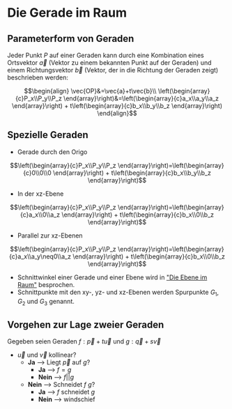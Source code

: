 # Die Gerade im Raum

## Parameterform von Geraden

Jeder Punkt $P$ auf einer Geraden kann durch eine Kombination eines Ortsvektor $\vec{a}$ (Vektor zu einem bekannten Punkt auf der Geraden) und einem Richtungsvektor $\vec{b}$ (Vektor, der in die Richtung der Geraden zeigt) beschrieben werden:

$$\begin{align}
  \vec{OP}&=\vec{a}+t\vec{b}\\
  \left(\begin{array}{c}P_x\\P_y\\P_z \end{array}\right)&=\left(\begin{array}{c}a_x\\a_y\\a_z \end{array}\right) + t\left(\begin{array}{c}b_x\\b_y\\b_z \end{array}\right)
\end{align}$$

## Spezielle Geraden

*  Gerade durch den Origo

$$\left(\begin{array}{c}P_x\\P_y\\P_z \end{array}\right)=\left(\begin{array}{c}0\\0\\0 \end{array}\right) + t\left(\begin{array}{c}b_x\\b_y\\b_z \end{array}\right)$$

*  In der xz-Ebene

$$\left(\begin{array}{c}P_x\\P_y\\P_z \end{array}\right)=\left(\begin{array}{c}a_x\\0\\a_z \end{array}\right) + t\left(\begin{array}{c}b_x\\0\\b_z \end{array}\right)$$

*  Parallel zur xz-Ebenen

$$\left(\begin{array}{c}P_x\\P_y\\P_z \end{array}\right)=\left(\begin{array}{c}a_x\\a_y\neq0\\a_z \end{array}\right) + t\left(\begin{array}{c}b_x\\0\\b_z \end{array}\right)$$


*  Schnittwinkel einer Gerade und einer Ebene wird in ["Die Ebene im Raum"](eImRaum.md) besprochen.
*  Schnittpunkte mit den xy-, yz- und xz-Ebenen werden Spurpunkte $G_1$, $G_2$ und $G_3$ genannt.

## Vorgehen zur Lage zweier Geraden

Gegeben seien Geraden $f: \vec{p} + t\vec{u}$ und $g: \vec{q} + s\vec{v}$

*  $\vec{u}$ und $\vec{v}$ kollinear?
    *  **Ja** --> Liegt $\vec{p}$ auf $g$?
        *  **Ja** --> $f=g$
        *  **Nein** --> $f||g$
    *  **Nein** --> Schneidet $f$ $g$?
        *  **Ja** --> $f$ schneidet $g$
        *  **Nein** --> windschief